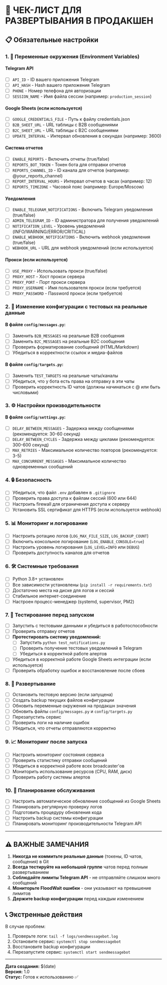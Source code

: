 # 🚀 ЧЕК-ЛИСТ ДЛЯ РАЗВЕРТЫВАНИЯ В ПРОДАКШЕН

## 📋 Обязательные настройки

### 1. 🔐 Переменные окружения (Environment Variables)

#### Telegram API
- [ ] `API_ID` - ID вашего приложения Telegram
- [ ] `API_HASH` - Hash вашего приложения Telegram  
- [ ] `PHONE` - Номер телефона для авторизации
- [ ] `SESSION_NAME` - Имя файла сессии (например: `production_session`)

#### Google Sheets (если используется)
- [ ] `GOOGLE_CREDENTIALS_FILE` - Путь к файлу credentials.json
- [ ] `B2B_SHEET_URL` - URL таблицы с B2B сообщениями
- [ ] `B2C_SHEET_URL` - URL таблицы с B2C сообщениями
- [ ] `UPDATE_INTERVAL` - Интервал обновления в секундах (например: 3600)

#### Система отчетов
- [ ] `ENABLE_REPORTS` - Включить отчеты (true/false)
- [ ] `REPORTS_BOT_TOKEN` - Токен бота для отправки отчетов
- [ ] `REPORTS_CHANNEL_ID` - ID канала для отчетов (например: @your_reports_channel)
- [ ] `REPORT_INTERVAL_HOURS` - Интервал отчетов в часах (например: 12)
- [ ] `REPORTS_TIMEZONE` - Часовой пояс (например: Europe/Moscow)

#### Уведомления
- [ ] `ENABLE_TELEGRAM_NOTIFICATIONS` - Включить Telegram уведомления (true/false)
- [ ] `ADMIN_TELEGRAM_ID` - ID администратора для получения уведомлений
- [ ] `NOTIFICATION_LEVEL` - Уровень уведомлений (INFO/WARNING/ERROR/CRITICAL)
- [ ] `ENABLE_WEBHOOK_NOTIFICATIONS` - Включить webhook уведомления (true/false)
- [ ] `WEBHOOK_URL` - URL для webhook уведомлений (если используется)

#### Прокси (если используется)
- [ ] `USE_PROXY` - Использовать прокси (true/false)
- [ ] `PROXY_HOST` - Хост прокси сервера
- [ ] `PROXY_PORT` - Порт прокси сервера
- [ ] `PROXY_USERNAME` - Имя пользователя прокси (если требуется)
- [ ] `PROXY_PASSWORD` - Пassword прокси (если требуется)

### 2. 📱 Изменение конфигурации с тестовых на реальные данные

#### В файле `config/messages.py`:
- [ ] Заменить `B2B_MESSAGES` на реальные B2B сообщения
- [ ] Заменить `B2C_MESSAGES` на реальные B2C сообщения
- [ ] Проверить форматирование сообщений (HTML/Markdown)
- [ ] Убедиться в корректности ссылок и медиа-файлов

#### В файле `config/targets.py`:
- [ ] Заменить `TEST_TARGETS` на реальные чаты/каналы
- [ ] Убедиться, что у бота есть права на отправку в эти чаты
- [ ] Проверить корректность ID чатов (должны начинаться с @ или быть числовыми)

### 3. ⚙️ Настройки производительности

#### В файле `config/settings.py`:
- [ ] `DELAY_BETWEEN_MESSAGES` - Задержка между сообщениями (рекомендуется: 30-60 секунд)
- [ ] `DELAY_BETWEEN_CYCLES` - Задержка между циклами (рекомендуется: 300-600 секунд)
- [ ] `MAX_RETRIES` - Максимальное количество повторов (рекомендуется: 3-5)
- [ ] `MAX_CONCURRENT_MESSAGES` - Максимальное количество одновременных сообщений

### 4. 🔒 Безопасность

- [ ] Убедиться, что файл `.env` добавлен в `.gitignore`
- [ ] Проверить права доступа к файлам сессий (600 или 644)
- [ ] Настроить firewall для ограничения доступа к серверу
- [ ] Установить SSL сертификат для HTTPS (если используется webhook)

### 5. 📊 Мониторинг и логирование

- [ ] Настроить ротацию логов (`LOG_MAX_FILE_SIZE`, `LOG_BACKUP_COUNT`)
- [ ] Включить консольное логирование (`LOG_ENABLE_CONSOLE=true`)
- [ ] Настроить уровень логирования (`LOG_LEVEL=INFO` или `DEBUG`)
- [ ] Проверить доступность каналов для отчетов

### 6. 🛠️ Системные требования

- [ ] Python 3.8+ установлен
- [ ] Все зависимости установлены (`pip install -r requirements.txt`)
- [ ] Достаточно места на диске для логов и сессий
- [ ] Стабильное интернет-соединение
- [ ] Настроен процесс-менеджер (systemd, supervisor, PM2)

### 7. 🧪 Тестирование перед запуском

- [ ] Запустить с тестовыми данными и убедиться в работоспособности
- [ ] Проверить отправку отчетов
- [ ] **Протестировать систему уведомлений:**
  - [ ] Запустить `python test_notifications.py`
  - [ ] Проверить получение тестовых уведомлений в Telegram
  - [ ] Убедиться в корректной работе алертов
- [ ] Убедиться в корректной работе Google Sheets интеграции (если используется)
- [ ] Проверить обработку ошибок и восстановление после сбоев

### 8. 🚀 Развертывание

- [ ] Остановить тестовую версию (если запущена)
- [ ] Создать backup текущих файлов конфигурации
- [ ] Обновить переменные окружения на продакшн значения
- [ ] Обновить файлы `config/messages.py` и `config/targets.py`
- [ ] Перезапустить сервис
- [ ] Проверить логи на наличие ошибок
- [ ] Убедиться, что отчеты отправляются корректно

### 9. 📈 Мониторинг после запуска

- [ ] Настроить мониторинг состояния сервиса
- [ ] Проверить статистику отправки сообщений
- [ ] Убедиться в корректной работе всех broadcaster'ов
- [ ] Мониторить использование ресурсов (CPU, RAM, диск)
- [ ] Проверить работу системы алертов

### 10. 🔄 Планирование обслуживания

- [ ] Настроить автоматическое обновление сообщений из Google Sheets
- [ ] Планировать регулярную проверку логов
- [ ] Подготовить процедуру обновления кода
- [ ] Настроить backup системы конфигурации
- [ ] Планировать мониторинг производительности Telegram API

---

## ⚠️ ВАЖНЫЕ ЗАМЕЧАНИЯ

1. **Никогда не коммитьте реальные данные** (токены, ID чатов, сообщения) в Git
2. **Всегда тестируйте на небольшой группе** чатов перед полным развертыванием
3. **Соблюдайте лимиты Telegram API** - не отправляйте слишком много сообщений
4. **Мониторьте FloodWait ошибки** - они указывают на превышение лимитов
5. **Держите backup конфигурации** перед каждым изменением

## 📞 Экстренные действия

В случае проблем:
1. Проверьте логи: `tail -f logs/sendmessagebot.log`
2. Остановите сервис: `systemctl stop sendmessagebot`
3. Восстановите backup конфигурации
4. Перезапустите сервис: `systemctl start sendmessagebot`

---

**Дата создания:** $(date)  
**Версия:** 1.0  
**Статус:** Готов к использованию ✅
